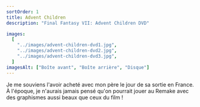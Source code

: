 ```yaml
---
sortOrder: 1
title: Advent Children
description: "Final Fantasy VII: Advent Children DVD"

images:
  [
    "../images/advent-children-dvd1.jpg",
    "../images/advent-children-dvd2.jpg",
    "../images/advent-children-dvd3.jpg",
  ]
imagesAlt: ["Boîte avant", "Boîte arrière", "Disque"]
---
```


Je me souviens l'avoir acheté avec mon père le jour de sa sortie en France. À l'époque, je n'aurais jamais pensé qu'on pourrait jouer au Remake avec des graphismes aussi beaux que ceux du film !
